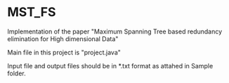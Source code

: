 # MST_FS
Implementation of the paper "Maximum Spanning Tree based redundancy elimination for High dimensional Data"

Main file in this project is "project.java"

Input file and output files should be in *.txt format as attahed in Sample folder.
